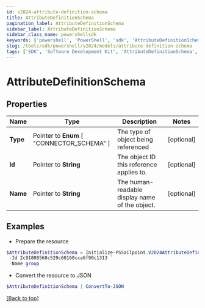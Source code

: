 ```yaml
---
id: v2024-attribute-definition-schema
title: AttributeDefinitionSchema
pagination_label: AttributeDefinitionSchema
sidebar_label: AttributeDefinitionSchema
sidebar_class_name: powershellsdk
keywords: ['powershell', 'PowerShell', 'sdk', 'AttributeDefinitionSchema', 'V2024AttributeDefinitionSchema'] 
slug: /tools/sdk/powershell/v2024/models/attribute-definition-schema
tags: ['SDK', 'Software Development Kit', 'AttributeDefinitionSchema', 'V2024AttributeDefinitionSchema']
---
```



# AttributeDefinitionSchema

## Properties

Name | Type | Description | Notes
------------ | ------------- | ------------- | -------------
**Type** |  Pointer to  **Enum** [  "CONNECTOR_SCHEMA" ] | The type of object being referenced | [optional] 
**Id** |  Pointer to **String** | The object ID this reference applies to. | [optional] 
**Name** |  Pointer to **String** | The human-readable display name of the object. | [optional] 

## Examples

- Prepare the resource
```powershell
$AttributeDefinitionSchema = Initialize-PSSailpoint.V2024AttributeDefinitionSchema  -Type CONNECTOR_SCHEMA `
 -Id 2c91808568c529c60168cca6f90c1313 `
 -Name group
```

- Convert the resource to JSON
```powershell
$AttributeDefinitionSchema | ConvertTo-JSON
```


[[Back to top]](#) 

